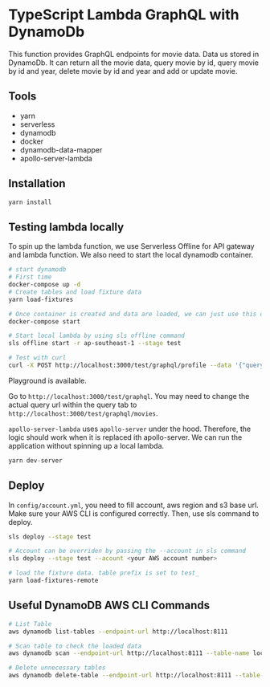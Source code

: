 # TypeScript Lambda GraphQL with DynamoDb

This function provides GraphQL endpoints for movie data. Data us stored in DynamoDb. It can return all the movie data, query movie by id, query movie by id and year, delete movie by id and year and add or update movie. 

## Tools

- yarn
- serverless
- dynamodb
- docker
- dynamodb-data-mapper
- apollo-server-lambda

## Installation

```bash
yarn install
```

## Testing lambda locally

To spin up the lambda function, we use Serverless Offline for API gateway and lambda function. We also need to start the local dynamodb container.

```bash
# start dynamodb
# First time
docker-compose up -d
# Create tables and load fixture data
yarn load-fixtures

# Once container is created and data are loaded, we can just use this command.
docker-compose start

# Start local lambda by using sls offline command
sls offline start -r ap-southeast-1 --stage test

# Test with curl
curl -X POST http://localhost:3000/test/graphql/profile --data '{"query": "{movies { id title }}"}'
```

Playground is available.

Go to `http://localhost:3000/test/graphql`. You may need to change the actual query url within the query tab to `http://localhost:3000/test/graphql/movies`.

`apollo-server-lambda` uses `apollo-server` under the hood. Therefore, the logic should work when it is replaced ith apollo-server. We can run the application without spinning up a local lambda.

```js
yarn dev-server
```

## Deploy

In `config/account.yml`, you need to fill account, aws region and s3 base url. Make sure your AWS CLI is configured correctly. Then, use sls command to deploy.

```bash
sls deploy --stage test

# Account can be overriden by passing the --account in sls command
sls deploy --stage test --acount <your AWS account number>

# load the fixture data. table prefix is set to test_
yarn load-fixtures-remote
```

## Useful DynamoDB AWS CLI Commands

```bash
# List Table
aws dynamodb list-tables --endpoint-url http://localhost:8111

# Scan table to check the loaded data
aws dynamodb scan --endpoint-url http://localhost:8111 --table-name local_movies

# Delete unnecessary tables
aws dynamodb delete-table --endpoint-url http://localhost:8111 --table-name Music 
```
